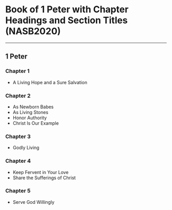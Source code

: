 # Book of 1 Peter with Chapter Headings and Section Titles (NASB2020)

---

## 1 Peter
### Chapter 1
- A Living Hope and a Sure Salvation

### Chapter 2
- As Newborn Babes
- As Living Stones
- Honor Authority
- Christ Is Our Example

### Chapter 3
- Godly Living

### Chapter 4
- Keep Fervent in Your Love
- Share the Sufferings of Christ

### Chapter 5
- Serve God Willingly
